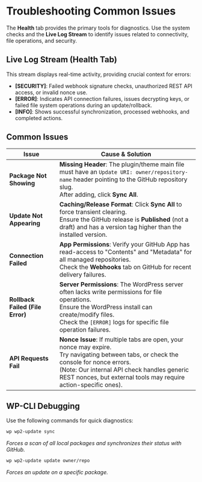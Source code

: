 # Troubleshooting Common Issues

The **Health** tab provides the primary tools for diagnostics. Use the system checks and the **Live Log Stream** to identify issues related to connectivity, file operations, and security.

## Live Log Stream (Health Tab)

This stream displays real-time activity, providing crucial context for errors:

- **[SECURITY]**: Failed webhook signature checks, unauthorized REST API access, or invalid nonce use.
- **[ERROR]**: Indicates API connection failures, issues decrypting keys, or failed file system operations during an update/rollback.
- **[INFO]**: Shows successful synchronization, processed webhooks, and completed actions.

## Common Issues

| Issue                   | Cause & Solution                                                                                                                                                                                                 |
|-------------------------|------------------------------------------------------------------------------------------------------------------------------------------------------------------------------------------------------------------|
| **Package Not Showing** | **Missing Header**: The plugin/theme main file must have an `Update URI: owner/repository-name` header pointing to the GitHub repository slug.<br>After adding, click **Sync All**.                             |
| **Update Not Appearing**| **Caching/Release Format**: Click **Sync All** to force transient clearing.<br>Ensure the GitHub release is **Published** (not a draft) and has a version tag higher than the installed version.                |
| **Connection Failed**   | **App Permissions**: Verify your GitHub App has read-access to "Contents" and "Metadata" for all managed repositories.<br>Check the **Webhooks** tab on GitHub for recent delivery failures.                     |
| **Rollback Failed (File Error)** | **Server Permissions**: The WordPress server often lacks write permissions for file operations.<br>Ensure the WordPress install can create/modify files.<br>Check the `[ERROR]` logs for specific file operation failures. |
| **API Requests Fail**   | **Nonce Issue**: If multiple tabs are open, your nonce may expire.<br>Try navigating between tabs, or check the console for nonce errors.<br>(Note: Our internal API check handles generic REST nonces, but external tools may require action-specific ones). |

## WP-CLI Debugging

Use the following commands for quick diagnostics:

```sh
wp wp2-update sync
```
_Forces a scan of all local packages and synchronizes their status with GitHub._

```sh
wp wp2-update update owner/repo
```
_Forces an update on a specific package._
